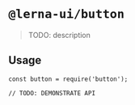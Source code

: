 # `@lerna-ui/button`

> TODO: description

## Usage

```
const button = require('button');

// TODO: DEMONSTRATE API
```
